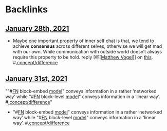 
# Backlinks
## [January 28th, 2021](<January 28th, 2021.md>)
- Maybe one important property of inner self chat is that, we tend to achieve **consensus** across different selves, otherwise we will get mad with our own. While communication with outside world doesn’t always require this property to be hold. reply [@[[Matthew Vogel](<../@[[Matthew Vogel.md>)]] on [this](((XEO7RXlX2))). #[.concept/difference](<../.concept/difference.md>)

## [January 31st, 2021](<January 31st, 2021.md>)
""#[FN](<../FN.md>) block-embed [model](<../model.md>)" conveys information in a rather ‘networked way’ while "#[FN](<../FN.md>) block-level [model](<../model.md>)" conveys information in a ‘linear way’. #[.concept/difference](<../.concept/difference.md>)"

- "#[FN](<../FN.md>) block-embed [model](<../model.md>)" conveys information in a rather ‘networked way’ while "#[FN](<../FN.md>) block-level [model](<../model.md>)" conveys information in a ‘linear way’. #[.concept/difference](<../.concept/difference.md>)

